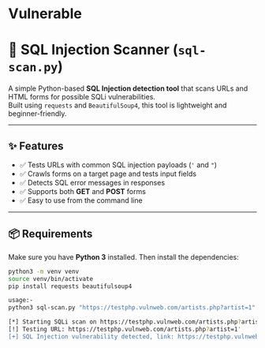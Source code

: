 # Vulnerable
# 🔎 SQL Injection Scanner (`sql-scan.py`)

A simple Python-based **SQL Injection detection tool** that scans URLs and HTML forms for possible SQLi vulnerabilities.  
Built using `requests` and `BeautifulSoup4`, this tool is lightweight and beginner-friendly.

---

## ✨ Features
- ✅ Tests URLs with common SQL injection payloads (`'` and `"`)
- ✅ Crawls forms on a target page and tests input fields
- ✅ Detects SQL error messages in responses
- ✅ Supports both **GET** and **POST** forms
- ✅ Easy to use from the command line

---

## 📦 Requirements
Make sure you have **Python 3** installed. Then install the dependencies:

```bash
python3 -m venv venv
source venv/bin/activate
pip install requests beautifulsoup4

usage:-
python3 sql-scan.py "https://testphp.vulnweb.com/artists.php?artist=1"

[*] Starting SQLi scan on https://testphp.vulnweb.com/artists.php?artist=1
[!] Testing URL: https://testphp.vulnweb.com/artists.php?artist=1'
[+] SQL Injection vulnerability detected, link: https://testphp.vulnweb.com/artists.php?artist=1'


